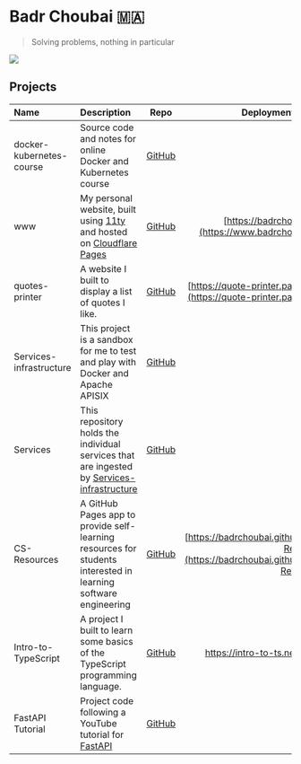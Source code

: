 # Badr Choubai 🇲🇦

> Solving problems, nothing in particular

[![](https://badgers.space/badge/uses/Framework%20Laptop%2013/orange)](https://frame.work/)

## Projects

|Name|Description|Repo|Deployment Preview|
|:-|:-|:-:|-:|
|docker-kubernetes-course|Source code and notes for online Docker and Kubernetes course|[GitHub](https://github.com/BadrChoubai/docker-kubernetes-course)|N/A|
|www|My personal website, built using [11ty](https://11ty.dev) and hosted on [Cloudflare Pages](https://pages.cloudflare.com/)|[GitHub](https://www.github.com/BadrChoubai/www)|[https://badrchoubai.dev](https://www.badrchoubai.dev)|
|quotes-printer|A website I built to display a list of quotes I like.|[GitHub](https://github.com/BadrChoubai/quotes-printer)|[https://quote-printer.pages.dev/](https://quote-printer.pages.dev/)|
|Services-infrastructure|This project is a sandbox for me to test and play with Docker and Apache APISIX|[GitHub](https://github.com/BadrChoubai/Services-infrastructure)|N/A|
|Services|This repository holds the individual services that are ingested by [Services-infrastructure](https://github.com/BadrChoubai/Services-infrastrcture)|[GitHub](https://github.com/BadrChoubai/Services)|N/A|
|CS-Resources|A GitHub Pages app to provide self-learning resources for students interested in learning software engineering|[GitHub](https://www.github.com/BadrChoubai/CS-Resources)|[https://badrchoubai.github.io/CS-Resources](https://badrchoubai.github.io/CS-Resources/)|
|Intro-to-TypeScript|A project I built to learn some basics of the TypeScript programming language.|[GitHub](https://github.com/BadrChoubai/Intro-to-TypeScript)|https://intro-to-ts.netlify.app/|
|FastAPI Tutorial|Project code following a YouTube tutorial for [FastAPI](https://github.com/tiangolo/fastapi)|[GitHub](https://github.com/BadrChoubai/FastAPI_Tutorial)|N/A|
